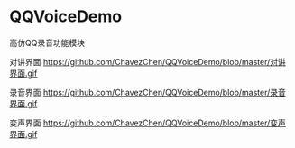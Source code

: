# QQVoiceDemo
高仿QQ录音功能模块

对讲界面
https://github.com/ChavezChen/QQVoiceDemo/blob/master/对讲界面.gif

录音界面
https://github.com/ChavezChen/QQVoiceDemo/blob/master/录音界面.gif

变声界面
https://github.com/ChavezChen/QQVoiceDemo/blob/master/变声界面.gif

